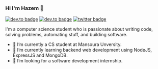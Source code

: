 ### Hi I'm Hazem 👋

<!--
**hazemessam/hazemessam** is a ✨ _special_ ✨ repository because its `README.md` (this file) appears on your GitHub profile.

Here are some ideas to get you started:
-->

[![dev.to badge](https://img.shields.io/badge/Linkedin-%40hazemessamsaleh-blue)](https://www.linkedin.com/in/hazemessamsaleh)
[![dev.to badge](https://img.shields.io/badge/Linkedin-hazemessamsaleh-%230177B5?style=flat&logo=linkedin)](https://www.linkedin.com/in/hazemessamsaleh)
[![twitter badge](https://img.shields.io/badge/Gmail-hazemkwita123-red?style=flat&logo=gmail)](mailto:hazemkwita123@gmail.com)

I'm a computer science student who is passionate about writing code, solving problems, automating stuff, and building software.

- 🔭 I’m currently a CS student at Mansoura Unversity.
- 🌱 I’m currently learning  backend web development using NodeJS, ExpressJS and MongoDB.
- 👯 I’m looking for a software development internship.


<!--
- 🤔 I’m looking for help with ...
- 💬 Ask me about ...
- 📫 How to reach me: ...
- 😄 Pronouns: ...
- ⚡ Fun fact: ...
-->
